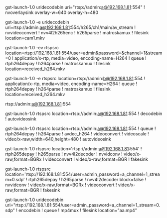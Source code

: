 
gst-launch-1.0 uridecodebin uri="rtsp://admin:a@192.168.1.81:554" ! nvoverlaysink overlay-w=640 overlay-h=480

gst-launch-1.0 -e uridecodebin uri=rtsp://admin:a@192.168.1.81:554/h265/ch1/main/av_stream ! nvvideoconvert ! nvv4l2h265enc ! h265parse ! matroskamux ! filesink location=cam1.mkv





gst-launch-1.0 -ev  rtspsrc location=rtsp://192.168.1.81:554/user=admin&password=&channel=1&stream=0 ! application/x-rtp, media=video, encoding-name=H264  ! queue ! rtph264depay ! h264parse ! matroskamux ! filesink location=received_h264.mkv









gst-launch-1.0 -e  rtspsrc location=rtsp://admin:b@192.168.1.81:554 ! application/x-rtp, media=video, encoding-name=H264  ! queue ! rtph264depay ! h264parse ! matroskamux ! filesink location=received_h264.mkv


rtsp://admin:a@192.168.1.81:554

gst-launch-1.0 rtspsrc location=rtsp://admin:a@192.168.1.81:554 ! decodebin ! autovideosink

gst-launch-1.0 rtspsrc location=rtsp://admin:a@192.168.1.81:554 ! queue ! rtph264depay ! h264parse ! avdec_h264 ! videoconvert ! videoscale ! video/x-raw,width=640,height=480 ! autovideosink


gst-launch-1.0 rtspsrc location='rtsp://admin:a@192.168.1.81:554' ! rtph265depay ! h265parse ! nvv4l2decoder ! nvvidconv ! video/x-raw,format=BGRx ! videoconvert ! video/x-raw,format=BGR ! fakesink

gst-launch-1.0 rtspsrc location='rtsp://192.168.1.81:554/user=admin_password=a_channel=1_stream=0.sdp' ! rtph265depay ! h265parse ! nvv4l2decoder  block=false ! nvvidconv ! video/x-raw,format=BGRx ! videoconvert ! video/x-raw,format=BGR ! fakesink





gst-launch-1.0 uridecodebin uri="rtsp://192.168.1.81:554/user=admin_password=a_channel=1_stream=0.sdp" !  encodebin  ! queue ! mp4mux  ! filesink location="aa.mp4"